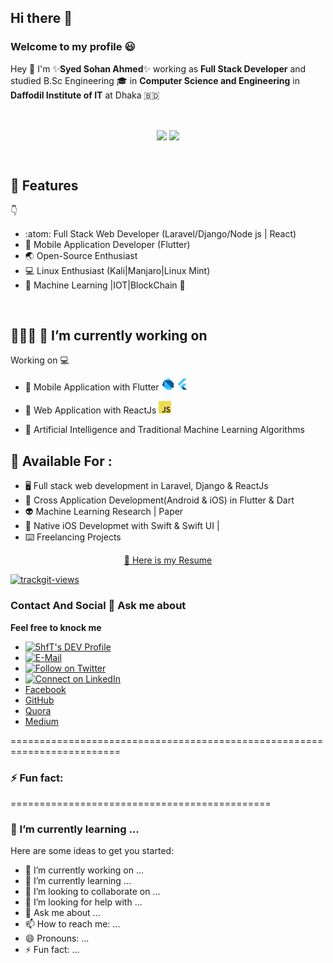 ## Hi there 👋
### Welcome to my profile :smiley: 
Hey :wave: I'm ✨**Syed Sohan Ahmed**✨ working as  **Full Stack Developer** and studied B.Sc Engineering :mortar_board: in **Computer Science and Engineering** in **Daffodil Institute of IT** at Dhaka :bangladesh:


<br>

<p align='center'>
<img align='center' src="https://github-readme-stats.vercel.app/api?username=syedsohanahmed&show_icons=true&icon_color=ee3813&title_color=ee3813">
 
 <img align='center' src = "https://github-readme-stats.vercel.app/api/top-langs/?username=syedsohanahmed&hide_border=true&bg_color=30,3678d6,904e95&title_color=fff&text_color=fff&layout=compact">

 <p/>
 
<br>



## 🌟 Features 
 :point_down:
- :atom: Full Stack Web Developer (Laravel/Django/Node js | React)
- :iphone: Mobile Application Developer (Flutter)
- 🌏 Open-Source Enthusiast
- :computer: Linux Enthusiast (Kali|Manjaro|Linux Mint)
- 👾 Machine Learning |IOT|BlockChain 👀 
<br>

## 🏃🏽‍♂️  🔭 I’m currently working on 

Working on 💻

- 📱 Mobile Application with Flutter <code><img height="20" src="https://raw.githubusercontent.com/github/explore/80688e429a7d4ef2fca1e82350fe8e3517d3494d/topics/dart/dart.png"></code>
<code><img height="20" src="https://raw.githubusercontent.com/github/explore/cebd63002168a05a6a642f309227eefeccd92950/topics/flutter/flutter.png"></code>

- 📝 Web Application with ReactJs <code><img height="20" src="https://raw.githubusercontent.com/github/explore/80688e429a7d4ef2fca1e82350fe8e3517d3494d/topics/javascript/javascript.png"></code>

- 🤖  Artificial Intelligence and Traditional Machine Learning Algorithms

## 🤝 Available For : 

- 🖥️ Full stack web development in Laravel, Django & ReactJs  
- 📱 Cross Application Development(Android & iOS) in Flutter & Dart 
- 👽 Machine Learning Research | Paper 
- 🤞 Native iOS Developmet with Swift & Swift UI |
- ⌨️ Freelancing Projects 

<p align='center'>
 <a href = "" > 🧠 Here is my Resume </a> 
<p/>


<a href="https://trackgit.com">
<img src="https://sfy.cx/u/pkg" alt="trackgit-views" />
</a>

### Contact And Social 💬 Ask me about

**Feel free to knock me**  
- <a href="https://dev.to/syedsohanahmed"><img src="https://d2fltix0v2e0sb.cloudfront.net/dev-badge.svg" alt="5hfT's DEV Profile" height="30" width="30"></a>
- [![E-Mail](https://img.shields.io/badge/--email?label=E-mail&logo=microsoft-outlook&style=social)](mailto:sohanahmed005@gmail.com)
- [![Follow on Twitter](https://img.shields.io/badge/--twitter?label=Twitter&logo=Twitter&style=social)](https://twitter.com/syedsohanahmed)
- [![Connect on LinkedIn](https://img.shields.io/badge/--linkedin?label=LinkedIn&logo=LinkedIn&style=social)](https://www.linkedin.com/in/syedsohanahmed)
- [Facebook](https://www.facebook.com/syedsohanahmed/) 
- [GitHub](https://github.com/syedsohanahmed/) 
- [Quora](https://www.quora.com/profile/syedsohanahmed/) 
- [Medium](https://medium.com/@syedsohanahmed/)



=========================================================================


### ⚡ Fun fact:





=============================================
<br>
### 🌱 I’m currently learning ...






Here are some ideas to get you started:

- 🔭 I’m currently working on ...
- 🌱 I’m currently learning ...
- 👯 I’m looking to collaborate on ...
- 🤔 I’m looking for help with ...
- 💬 Ask me about ...
- 📫 How to reach me: ...
- 😄 Pronouns: ...
- ⚡ Fun fact: ...

